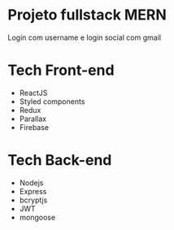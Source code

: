 # Projeto fullstack MERN 
Login com username e login  social com gmail


# Tech Front-end

* ReactJS
* Styled components
* Redux
* Parallax 
* Firebase

# Tech Back-end

* Nodejs
* Express
* bcryptjs
* JWT
* mongoose

